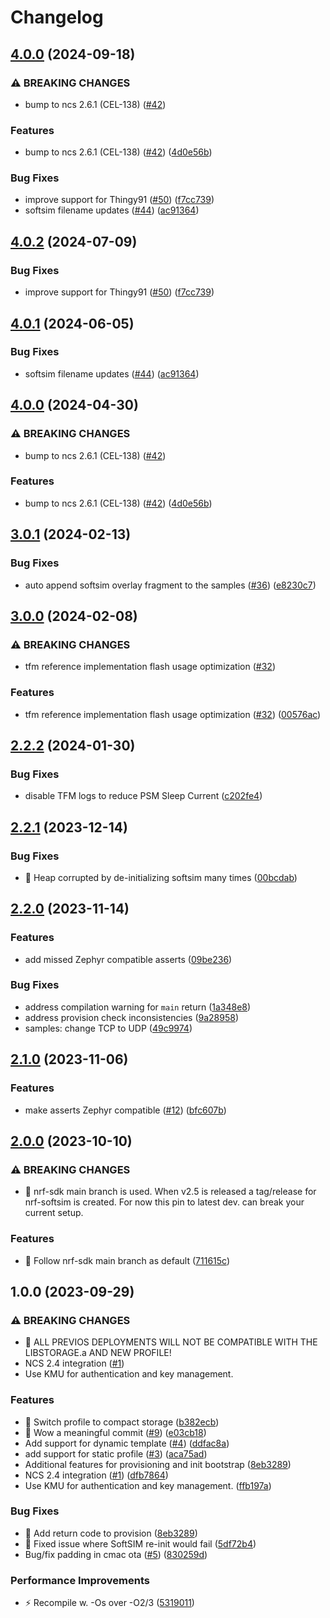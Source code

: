 # Changelog

## [4.0.0](https://github.com/benjaminbruun/nrf-softsim/compare/v3.0.1...v4.0.0) (2024-09-18)


### ⚠ BREAKING CHANGES

* bump to ncs 2.6.1 (CEL-138) ([#42](https://github.com/benjaminbruun/nrf-softsim/issues/42))

### Features

* bump to ncs 2.6.1 (CEL-138) ([#42](https://github.com/benjaminbruun/nrf-softsim/issues/42)) ([4d0e56b](https://github.com/benjaminbruun/nrf-softsim/commit/4d0e56b9a7c4348b9a09640695d5383232ec5e48))


### Bug Fixes

* improve support for Thingy91 ([#50](https://github.com/benjaminbruun/nrf-softsim/issues/50)) ([f7cc739](https://github.com/benjaminbruun/nrf-softsim/commit/f7cc739ba261ada0df4f551d0f2af87a37897e1e))
* softsim filename updates ([#44](https://github.com/benjaminbruun/nrf-softsim/issues/44)) ([ac91364](https://github.com/benjaminbruun/nrf-softsim/commit/ac9136409f2a1d4991685ff57bad014f24f4a472))

## [4.0.2](https://github.com/onomondo/nrf-softsim/compare/v4.0.1...v4.0.2) (2024-07-09)


### Bug Fixes

* improve support for Thingy91 ([#50](https://github.com/onomondo/nrf-softsim/issues/50)) ([f7cc739](https://github.com/onomondo/nrf-softsim/commit/f7cc739ba261ada0df4f551d0f2af87a37897e1e))

## [4.0.1](https://github.com/onomondo/nrf-softsim/compare/v4.0.0...v4.0.1) (2024-06-05)


### Bug Fixes

* softsim filename updates ([#44](https://github.com/onomondo/nrf-softsim/issues/44)) ([ac91364](https://github.com/onomondo/nrf-softsim/commit/ac9136409f2a1d4991685ff57bad014f24f4a472))

## [4.0.0](https://github.com/onomondo/nrf-softsim/compare/v3.0.1...v4.0.0) (2024-04-30)


### ⚠ BREAKING CHANGES

* bump to ncs 2.6.1 (CEL-138) ([#42](https://github.com/onomondo/nrf-softsim/issues/42))

### Features

* bump to ncs 2.6.1 (CEL-138) ([#42](https://github.com/onomondo/nrf-softsim/issues/42)) ([4d0e56b](https://github.com/onomondo/nrf-softsim/commit/4d0e56b9a7c4348b9a09640695d5383232ec5e48))

## [3.0.1](https://github.com/onomondo/nrf-softsim/compare/v3.0.0...v3.0.1) (2024-02-13)


### Bug Fixes

* auto append softsim overlay fragment to the samples ([#36](https://github.com/onomondo/nrf-softsim/issues/36)) ([e8230c7](https://github.com/onomondo/nrf-softsim/commit/e8230c7d416b66624231a0d87065f536d81be439))

## [3.0.0](https://github.com/onomondo/nrf-softsim/compare/v2.2.2...v3.0.0) (2024-02-08)


### ⚠ BREAKING CHANGES

* tfm reference implementation flash usage optimization ([#32](https://github.com/onomondo/nrf-softsim/issues/32))

### Features

* tfm reference implementation flash usage optimization ([#32](https://github.com/onomondo/nrf-softsim/issues/32)) ([00576ac](https://github.com/onomondo/nrf-softsim/commit/00576ac9421b5362ee5430572db401fea28d664f))

## [2.2.2](https://github.com/onomondo/nrf-softsim/compare/v2.2.1...v2.2.2) (2024-01-30)


### Bug Fixes

* disable TFM logs to reduce PSM Sleep Current ([c202fe4](https://github.com/onomondo/nrf-softsim/commit/c202fe4c772fc44a11704160492e5d248fc40656))

## [2.2.1](https://github.com/onomondo/nrf-softsim/compare/v2.2.0...v2.2.1) (2023-12-14)


### Bug Fixes

* 🐛 Heap corrupted by de-initializing softsim many times ([00bcdab](https://github.com/onomondo/nrf-softsim/commit/00bcdab2ee12965ca9cd690b2bb77c76bfca034c))

## [2.2.0](https://github.com/onomondo/nrf-softsim/compare/v2.1.0...v2.2.0) (2023-11-14)


### Features

* add missed Zephyr compatible asserts ([09be236](https://github.com/onomondo/nrf-softsim/commit/09be2366a1a26e4dfbaabc636b66aa5460dfeb7a))


### Bug Fixes

* address compilation warning for `main` return ([1a348e8](https://github.com/onomondo/nrf-softsim/commit/1a348e8d52b8611e8cd24d9a07b9bee10637148a))
* address provision check inconsistencies ([9a28958](https://github.com/onomondo/nrf-softsim/commit/9a289585e8c6188295bdab5ab36921517555102b))
* samples: change TCP to UDP ([49c9974](https://github.com/onomondo/nrf-softsim/commit/49c9974c82ed6a6f0435c12cf045d77da67c33f1))

## [2.1.0](https://github.com/onomondo/nrf-softsim/compare/v2.0.0...v2.1.0) (2023-11-06)


### Features

* make asserts Zephyr compatible ([#12](https://github.com/onomondo/nrf-softsim/issues/12)) ([bfc607b](https://github.com/onomondo/nrf-softsim/commit/bfc607b404112174002397b504b4541c970922e6))

## [2.0.0](https://github.com/onomondo/nrf-softsim/compare/v1.0.0...v2.0.0) (2023-10-10)


### ⚠ BREAKING CHANGES

* 🧨 nrf-sdk main branch is used. When v2.5 is released a tag/release for nrf-softsim is created. For now this pin to latest dev. can break your current setup.

### Features

* 🎸 Follow nrf-sdk main branch as default ([711615c](https://github.com/onomondo/nrf-softsim/commit/711615c7a248352f79a04dcb9c906d175182a26c))

## 1.0.0 (2023-09-29)


### ⚠ BREAKING CHANGES

* 🧨 ALL PREVIOS DEPLOYMENTS WILL NOT BE COMPATIBLE WITH THE LIBSTORAGE.a AND NEW PROFILE!
* NCS 2.4 integration ([#1](https://github.com/onomondo/nrf-softsim/issues/1))
* Use KMU for authentication and key management.

### Features

* 🎸 Switch profile to compact storage ([b382ecb](https://github.com/onomondo/nrf-softsim/commit/b382ecb72f9c10bb433960b9c54779a6d0030560))
* 🎸 Wow a meaningful commit ([#9](https://github.com/onomondo/nrf-softsim/issues/9)) ([e03cb18](https://github.com/onomondo/nrf-softsim/commit/e03cb18a9dd7eb072309729857851411a94bcfa5))
* Add support for dynamic template ([#4](https://github.com/onomondo/nrf-softsim/issues/4)) ([ddfac8a](https://github.com/onomondo/nrf-softsim/commit/ddfac8a3155a0dfb02a192985712110afde42afa))
* add support for static profile ([#3](https://github.com/onomondo/nrf-softsim/issues/3)) ([aca75ad](https://github.com/onomondo/nrf-softsim/commit/aca75ad8865e805269857bf4fda6db086948e02f))
* Additional features for provisioning and init bootstrap ([8eb3289](https://github.com/onomondo/nrf-softsim/commit/8eb3289b8b105dc50a57e47e70d5ed7dd1100188))
* NCS 2.4 integration ([#1](https://github.com/onomondo/nrf-softsim/issues/1)) ([dfb7864](https://github.com/onomondo/nrf-softsim/commit/dfb78649acbbc4269ec7327c88a662768aca7dca))
* Use KMU for authentication and key management. ([ffb197a](https://github.com/onomondo/nrf-softsim/commit/ffb197a6a8ca17df65dfd6bf3c292f50d2bf4f89))


### Bug Fixes

* 🐛 Add return code to provision ([8eb3289](https://github.com/onomondo/nrf-softsim/commit/8eb3289b8b105dc50a57e47e70d5ed7dd1100188))
* 🐛 Fixed issue where SoftSIM re-init would fail ([5df72b4](https://github.com/onomondo/nrf-softsim/commit/5df72b4106821eb63f516f87cbbb616a2cb3ac57))
* Bug/fix padding in cmac ota ([#5](https://github.com/onomondo/nrf-softsim/issues/5)) ([830259d](https://github.com/onomondo/nrf-softsim/commit/830259d2a5e3ed7d830a2da8f12404eca261fd2e))


### Performance Improvements

* ⚡️ Recompile w. -Os over -O2/3 ([5319011](https://github.com/onomondo/nrf-softsim/commit/5319011de8e641b68f16b9f52e2be9d9bd657b31))

